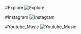 #Explore
![Explore](https://github.com/Taha-Berk/Odev/assets/152072754/73394b93-1d3a-4c60-a9d7-67753010b2e9)

#Instagram
![Instagram](https://github.com/Taha-Berk/Odev/assets/152072754/f4a6aeb3-e24a-49b9-89a5-10f9b6d993f8)

#Youtube_Music
![Youtube_Music](https://github.com/Taha-Berk/Odev/assets/152072754/72b18e5f-8616-40d8-8680-1d6b15e7b95f)
